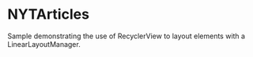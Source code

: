 # NYTArticles


Sample demonstrating the use of RecyclerView to layout elements with a LinearLayoutManager.
